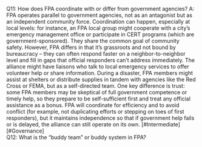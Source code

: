 Q11: How does FPA coordinate with or differ from government agencies?
A: FPA operates parallel to government agencies, not as an antagonist but as an independent community force. Coordination can happen, especially at local levels: for instance, an FPA local group might cooperate with a city’s emergency management office or participate in CERT programs (which are government-sponsored). They share the common goal of community safety. However, FPA differs in that it’s grassroots and not bound by bureaucracy – they can often respond faster on a neighbor-to-neighbor level and fill in gaps that official responders can’t address immediately. The alliance might have liaisons who talk to local emergency services to offer volunteer help or share information. During a disaster, FPA members might assist at shelters or distribute supplies in tandem with agencies like the Red Cross or FEMA, but as a self-directed team. One key difference is trust: some FPA members may be skeptical of full government competence or timely help, so they prepare to be self-sufficient first and treat any official assistance as a bonus. FPA will coordinate for efficiency and to avoid conflict (for example, not duplicating efforts or stepping on toes of first responders), but it maintains independence so that if government help fails or is delayed, the alliance can still operate on its own. [#Intermediate] [#Governance]  
Q12: What is the “buddy team” or buddy system in FPA?